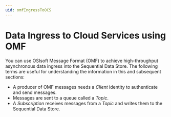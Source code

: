```yaml
---
uid: omfIngressToOCS
---
```


Data Ingress to Cloud Services using OMF
========================================

You can use OSIsoft Message Format (OMF) to achieve high-throughput asynchronous data ingress 
into the Sequential Data Store. The following terms are useful for understanding the information
in this and subsequent sections:

* A producer of OMF messages needs a *Client* identity to authenticate and send messages.
* Messages are sent to a queue called a *Topic*. 
* A *Subscription* receives messages from a *Topic* and writes them to the Sequential Data Store.
